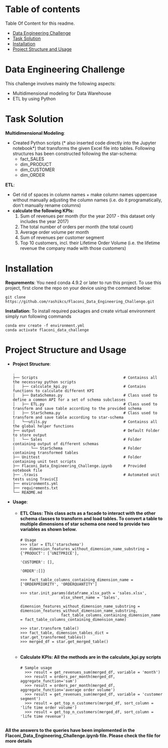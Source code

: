 # Table of contents

Table Of Content for this readme.

- [Data Engineering Challenge](#data-engineering-challenge)
- [Task Solution](#task-solution)
- [Installation](#installation)
- [Project Structure and Usage](#project-structure-and-usage)

# Data Engineering Challenge
This challenge involves mainly the following aspects:
- Multidimensional modeling for Data Warehouse
- ETL by using Python

# Task Solution
**Multidimensional  Modeling**:
- Created Python scripts (* also inserted code directly into the Jupyter notebook*) that transforms the given Excel file into tables. Following structures has been constructed following the star-schema:
  - fact_SALES
  - dim_PRODUCT
  - dim_CUSTOMER
  - dim_ORDER

**ETL**:
- Get rid of spaces in column names + make column names uppercase without manually adjusting the column names (i.e. do it programatically, don't manually rename columns)
- **calculate the following KPIs:**
    1. Sum of revenues per month (for the year 2017 - this dataset only includes the year 2017)
    2. The total number of orders per month (the total count)
    3. Average order volume per month
    4. Sum of revenues per customer segment
    5. Top 10 customers, incl. their Lifetime Order Volume (i.e. the lifetime revenue the company made with those customers)

# Installation

  **Requrements**: You need conda 4.9.2 or later to run this project. To use this project, first clone the repo on your device using the command below:
  ```
  git clone https://github.com/rashikcs/Flaconi_Data_Engineering_Challenge.git
  ```
 
  **Installation**: To install required packages and create virtual environment simply run following commands
  ```
  conda env create -f environment.yml
  conda activate flaconi_data_challenge
  ```
  
# Project Structure and Usage
  - **Project Structure**:

        .
        ├── Scripts                                      # Containss all the necessray python scripts
        │   ├── calculate_kpi.py                         # Contains functions to calculate different KPI
        │   ├── DataSchemas.py                           # Class used to define a common API for a set of schema subclasses
        │   ├── ETL.py                                   # Class used to transform and save table according to the provided schema
        │   ├── StarSchema.py                            # Class used to transform and save table according to star-schema
        │   └──utils.py                                  # Containss all the global helper functions
        ├── output                                       # Default Folder to store output
        │   └── Sales                                    # Folder containing output of different schemas 
        │       └── StarSchema                           # Folder containing transformed tables
        ├── Unittest                                     # Folder containing unit test scripts
        ├── Flaconi_Data_Engineering_Challenge.ipynb     # Provided notebook file
        ├── .travis                                      # Automated unit tests using TravisCI
        ├── environments.yml                             
        ├── requirements.txt
        └── README.md

  - **Usage**:
      - #### ETL Class: This class acts as a facade to interact with the other schema classes to transform and load tables. To convert a table to multiple dimensions of star schema one need to provide two variables as shown below.
          ```
          # Usage
          >>> star = ETL('starschema')
          >>> dimension_features_without_dimension_name_substring = {'PRODUCT': ['UNITPRICE'],
                                                                     'CUSTOMER': [],
                                                                     'ORDER':[]}

          >>> fact_table_columns_containing_dimension_name = ['ORDERPRIORITY', 'ORDERQUANTITY']
          
          >>> star.init_params(dataframe_xlsx_path = 'sales.xlsx',
                            xlsx_sheet_name = 'Sales',
                            dimension_features_without_dimension_name_substring = dimension_features_without_dimension_name_substring,
                            fact_table_columns_containing_dimension_name = fact_table_columns_containing_dimension_name)
        
          >>> star.transform_table()
          >>> fact_table, dimension_tables_dict = star.get_transformed_tables()
          >>> merged_df = star.get_merged_table()
                    
      - #### Calculate KPIs: All the methods are in the calculate_kpi.py scripts 
          ```
          # Sample usage
            >>> result = get_revenues_sum(merged_df, variable = 'month')
            >>> result = orders_per_month(merged_df, aggregate_function='sum')
            >>> result = orders_per_month(merged_df, aggregate_function='average order volume')
            >>> result = get_revenues_sum(merged_df, variable = 'customer segment')
            >>> result = get_top_n_customers(merged_df, sort_column = 'life time order volume')
            >>> result = get_top_n_customers(merged_df, sort_column = 'life time revenue')
            
**All the answers to the queries have been implemented in the Flaconi_Data_Engineering_Challenge.ipynb file. Please check the file for more details**